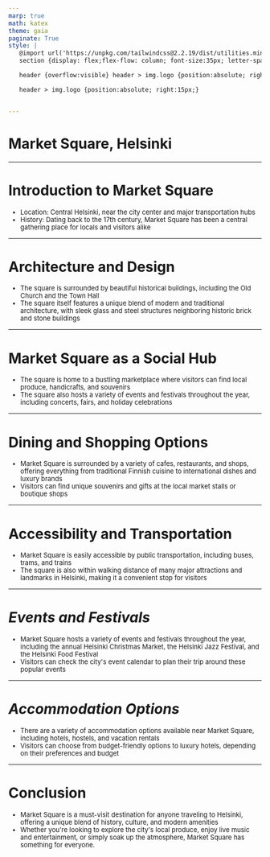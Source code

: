 ```yaml
---
marp: true
math: katex
theme: gaia
paginate: True
style: |
   @import url('https://unpkg.com/tailwindcss@2.2.19/dist/utilities.min.css');
   section {display: flex;flex-flow: column; font-size:35px; letter-spacing:1.4px;}

   header {overflow:visible} header > img.logo {position:absolute; right:15px;}

   header > img.logo {position:absolute; right:15px;}


---
```

<!-- backgroundColor: white -->
<!-- _class: lead -->

 # Market Square, Helsinki

---
<style scoped>p,li {font-size:0.92em}</style>

 # Introduction to Market Square

- Location: Central Helsinki, near the city center and major transportation hubs
- History: Dating back to the 17th century, Market Square has been a central gathering place for locals and visitors alike

---
<style scoped>p,li {font-size:0.92em}</style>

 # Architecture and Design

- The square is surrounded by beautiful historical buildings, including the Old Church and the Town Hall
- The square itself features a unique blend of modern and traditional architecture, with sleek glass and steel structures neighboring historic brick and stone buildings

---
<style scoped>p,li {font-size:0.92em}</style>

 # Market Square as a Social Hub

- The square is home to a bustling marketplace where visitors can find local produce, handicrafts, and souvenirs
- The square also hosts a variety of events and festivals throughout the year, including concerts, fairs, and holiday celebrations

---
<style scoped>p,li {font-size:0.92em}</style>

 # Dining and Shopping Options
- Market Square is surrounded by a variety of cafes, restaurants, and shops, offering everything from traditional Finnish cuisine to international dishes and luxury brands
- Visitors can find unique souvenirs and gifts at the local market stalls or boutique shops


---
<style scoped>p,li {font-size:0.92em}</style>

 # Accessibility and Transportation
- Market Square is easily accessible by public transportation, including buses, trams, and trains
- The square is also within walking distance of many major attractions and landmarks in Helsinki, making it a convenient stop for visitors


---
<style scoped>p,li {font-size:0.92em}</style>

 # _Events and Festivals_

- Market Square hosts a variety of events and festivals throughout the year, including the annual Helsinki Christmas Market, the Helsinki Jazz Festival, and the Helsinki Food Festival
- Visitors can check the city's event calendar to plan their trip around these popular events

---
<style scoped>p,li {font-size:0.92em}</style>

 # _Accommodation Options_

- There are a variety of accommodation options available near Market Square, including hotels, hostels, and vacation rentals
- Visitors can choose from budget-friendly options to luxury hotels, depending on their preferences and budget

---
<style scoped>p,li {font-size:0.92em}</style>

 # **Conclusion**
- Market Square is a must-visit destination for anyone traveling to Helsinki, offering a unique blend of history, culture, and modern amenities
- Whether you're looking to explore the city's local produce, enjoy live music and entertainment, or simply soak up the atmosphere, Market Square has something for everyone.
